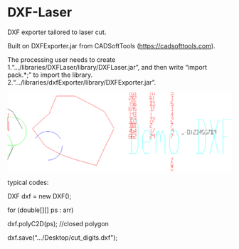 # DXF-Laser
DXF exporter tailored to laser cut.

Built on DXFExporter.jar from CADSoftTools (https://cadsofttools.com). 

The processing user needs to create 
1.“…/libraries/DXFLaser/library/DXFLaser.jar”, and then write “import pack.*;” to import the library.
2.“…/libraries/dxfExporter/library/DXFExporter.jar”.


![alt text](dxf.png "Description goes here")

typical codes:


DXF dxf = new DXF();

for (double[][] ps : arr)

   dxf.polyC2D(ps); //closed polygon

dxf.save(“.../Desktop/cut_digits.dxf");